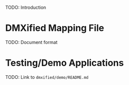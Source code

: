TODO:  Introduction

# DMXified Mapping File

TODO:  Document format

# Testing/Demo Applications

TODO: Link to `dmxified/demo/README.md`
